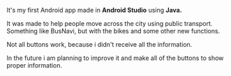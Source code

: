 It's my first Android app made in **Android Studio** using **Java.**

It was made to help people move across the city using public transport. Something like BusNavi, but with the bikes and some other new functions.

Not all buttons work, because i didn't receive all the information.

In the future i am planning to improve it and make all of the buttons to show proper information.
